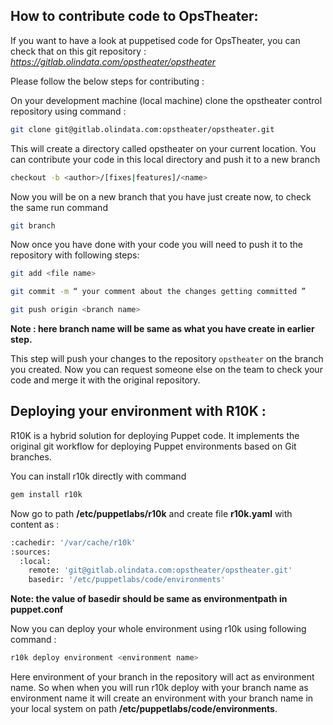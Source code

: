 ## How to contribute code to OpsTheater:

If you want to have a look at puppetised code for OpsTheater, you can check that on this git repository : *https://gitlab.olindata.com/opstheater/opstheater*

Please follow the below steps for contributing :

On your development machine (local machine) clone the opstheater control repository using command :
```sh
git clone git@gitlab.olindata.com:opstheater/opstheater.git
```
This will create a directory called opstheater on your current location.
You can contribute your code in this local directory and push it to a new branch
```sh
checkout -b <author>/[fixes|features]/<name>
```
Now you will be on a new branch that you have just create now, to check the same run command
```sh
git branch
```
Now once you have done with your code you will need to push it to the repository with following steps:
```sh
git add <file name>

git commit -m “ your comment about the changes getting committed ”

git push origin <branch name>
```
**Note : here branch name will be same as what you have create in earlier step.**

This step will push your changes to the repository `opstheater` on the branch you created.
Now you can request someone else on the team to check your code and merge it with the original repository.

## Deploying your environment with R10K :

R10K is a hybrid solution for deploying Puppet code. It implements the original git workflow for deploying Puppet environments based on Git branches.

You can install r10k directly with command
```sh
gem install r10k
```
Now go to path **/etc/puppetlabs/r10k** and create file **r10k.yaml** with content as :
```sh
:cachedir: '/var/cache/r10k'
:sources:
  :local:
    remote: 'git@gitlab.olindata.com:opstheater/opstheater.git'
    basedir: '/etc/puppetlabs/code/environments'
```
**Note: the value of basedir should be same as environmentpath in puppet.conf**

Now you can deploy your whole environment using r10k using following command :
```sh
r10k deploy environment <environment name>
```
Here environment of your branch in the repository will act as environment name.
So when when you will run r10k deploy with your branch name as environment name it will create an environment with your branch name in your local system on path **/etc/puppetlabs/code/environments**.

